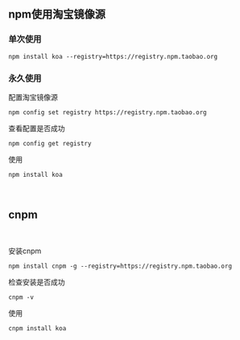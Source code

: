 ## npm使用淘宝镜像源

### 单次使用

```shell
npm install koa --registry=https://registry.npm.taobao.org
```

### 永久使用

配置淘宝镜像源

```shell
npm config set registry https://registry.npm.taobao.org
```

查看配置是否成功

```shell
npm config get registry
```

使用

```shell
npm install koa
```

<br>

## cnpm

<br>

安装cnpm

```shell
npm install cnpm -g --registry=https://registry.npm.taobao.org
```

检查安装是否成功

```shell
cnpm -v
```

使用

```shell
cnpm install koa
```

